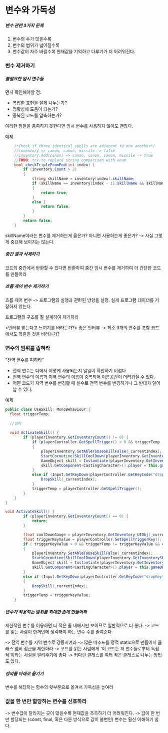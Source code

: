 # 변수와 가독성

##### 변수 관련 3가지 문제
  1. 변수의 수가 많을수록
  2. 변수의 범위가 넓어질수록
  3. 변수값이 자주 바뀔수록 현재값을 기억하고 다루기가 더 어려워진다.
  
### 변수 제거하기

##### 불필요한 임시 변수들

먼저 확인해야할 점:
  - 복잡한 표현을 잘게 나누는가?
  - 명확성에 도움이 되는가?
  - 중복된 코드를 압축하는가?

이러한 점들을 충족하지 못한다면 임시 변수를 사용하지 않아도 괜찮다.

예제
```cs
    /*Check if three identical spells are adjacent to one another*/
    //inventory => canon, canon, missile -> false
    //inventory.Add(canon) => canon, canon, canon, missile -> true
    //TODO: try to replace string comparison with enum
    bool checkTripleFromEnd(int index) {
        if (inventory.Count > 2)
        {
            string skillName = inventory[index].skillName;
            if (skillName == inventory[index - 1].skillName && skillName == inventory[index - 2].skillName)
            {
                return true;
            }
            else {
                return false;
            }
        }
        return false;
    }
```

skillName이라는 변수를 제거하는게 옳은가? 아니면 사용하는게 좋은가?
-> 사실 그렇게 중요해 보이지는 않는다.

##### 중간 결과 삭제하기

코드의 중간에서 반환할 수 있다면 반환하여 중간 임시 변수를  제거하여 더 간단한 코드를 만들어라

##### 흐름 제어 변수 제거하기

흐름 제어 변수 -> 프로그램의 실행과 관련된 방향을 설정. 실제 프로그램 데이터를 저장하지 않는다.

프로그램의 구조를 잘 설계하여 제거하라

<인터뷰 받는다고 느끼기를 바라는가?>
좋은 인터뷰 -> 최소 3개의 변수를 포함
코드에서도 똑같은 것을 바라는가?

### 변수의 범위를 좁혀라
"전역 변수를 피하라"
  - 전역 변수는 디에서 어떻게 사용되는지 일일이 확인하기 어렵다
  - 전역 변수의 이름과 지역 변수의 이름이 중복되어 이름공간이 더러워질 수 있다.
  - 어떤 코드가 지역 변수를 변경할 때 실수로 전역 변수를 변경하거나 그 반대가 일어날 수 있다.
  
예제
```cs
public class UseSkill: MonoBehaviour:{
  float triggerTemp;
  
  //생략
  
  void ActivateSkill() {
        if (playerInventory.GetInventoryCount() != 0) {
            if (playerController.GetSpellTrigger() > 0 && triggerTemp != playerController.GetSpellTrigger() && playerInventory.GetInventory_UIObj(_currentIndex).GetComponent<Image>().fillAmount == 1)
            {
                playerInventory.SetAbleToUseSkillFalse(_currentIndex);
                StartCoroutine(SkillCoolDown(playerInventory.GetInventorySkill(_currentIndex).duration, _currentIndex));
                GameObject skill = Instantiate(playerInventory.GetInventorySkill(_currentIndex).spell, transform.position + new Vector3(0, 2, 0), Quaternion.identity);
                skill.GetComponent<CastingCharacter>().player = this.gameObject;
            }
            else if (Input.GetKeyDown(playerController.GetKeyCode("dropKey"))) {
                DropSkill(_currentIndex);
            }
            triggerTemp = playerController.GetSpellTrigger();
        }
    }
}
```
```cs
void ActivateSkill() {
        if (playerInventory.GetInventoryCount() == 0) {
            return;
        }

        float coolDownGauge = playerInventory.GetInventory_UIObj(_currentIndex).GetComponent<Image>().fillAmount;
        float triggerKeyValue = playerController.GetSpellTriggerKey();
        if ( triggerKeyValue > 0 && triggerTemp != triggerKeyValue && coolDownGauge == 1)
        {
            playerInventory.SetAbleToUseSkillFalse(_currentIndex);
            StartCoroutine(SkillCoolDown(playerInventory.GetInventorySkill(_currentIndex).duration, _currentIndex));
            GameObject skill = Instantiate(playerInventory.GetInventorySkill(_currentIndex).spell, transform.position + new Vector3(0, 2, 0), Quaternion.identity);
            skill.GetComponent<CastingCharacter>().player = this.gameObject;
        }
        else if (Input.GetKeyDown(playerController.GetKeyCode("dropKey")))
        {
            DropSkill(_currentIndex);
        }
        triggerTemp = triggerKeyValue;
    }
```
##### 변수가 적용되는 범위를 최대한 좁게 만들어라
제한적인 변수를 이용하면 더 적은 줄 내에서만 보이므로 일반적으로 더 좋다.
  -> 코드를 읽는 사람이 한꺼번에 생각해야 하는 변수 수를 줄여준다.

-> 전역 변수를 지역 변수로 강등시켜라
-> 많은 메소드를 정적 static으로 만들어서 클래스 멤버 접근을 제한하라 
    -> 코드를 읽는 사람에게 '이 코드는 저 변수들로부터 독립적'이라는 사실을 알려주기에 좋다
-> 커다란 클래스를 여러 작은 클래스로 나누는 방법도 있다.

##### 정의를 아래로 옮기기
변수를 해당하는 함수의 윗부분으로 옮겨서 가독성을 높여라

### 값을 한 번만 할당하는 변수를 선호하라
-> 변수값이 달라지는 곳이 많을수록 현재값을 추측하기 더 어려워진다.
-> 값이 한 번만 할당되는 (const, final, 혹은 다른 방식으로 값이 불변인) 변수는 훨신 이해하기 쉽다.


